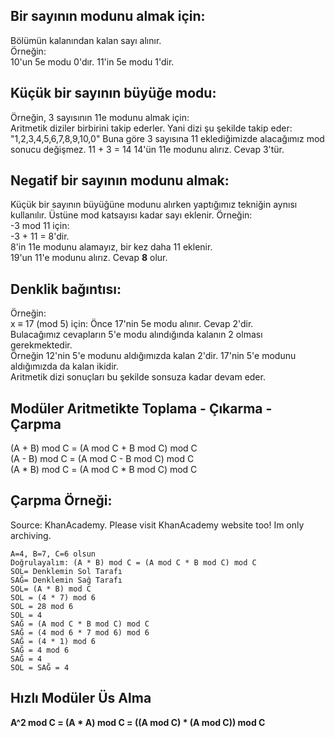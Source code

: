 <h2>Bir sayının modunu almak için:</h2>
Bölümün kalanından kalan sayı alınır.<br>
Örneğin:<br>
10'un 5e modu 0'dır. 
11'in 5e modu 1'dir.

<h2>Küçük bir sayının büyüğe modu:</h2>

Örneğin, 3 sayısının 11e modunu almak için:<br>
Aritmetik diziler birbirini takip ederler. Yani dizi şu şekilde takip eder: "1,2,3,4,5,6,7,8,9,10,0"
Buna göre 3 sayısına 11 eklediğimizde alacağımız mod sonucu değişmez.
11 + 3 = 14
14'ün 11e modunu alırız.
Cevap 3'tür.

<h2>Negatif bir sayının modunu almak:</h2>

Küçük bir sayının büyüğüne modunu alırken yaptığımız tekniğin aynısı kullanılır.
Üstüne mod katsayısı kadar sayı eklenir.
Örneğin:<br>
-3 mod 11 için:<br>
-3 + 11 = 8'dir.<br>
8'in 11e modunu alamayız, bir kez daha 11 eklenir.<br>
19'un 11'e modunu alırız. Cevap <b>8</b> olur.<br>


<h2>Denklik bağıntısı:</h2>

Örneğin:<br>
x ≡ 17 (mod 5) için:
Önce 17'nin 5e modu alınır. Cevap 2'dir. <br>
Bulacağımız cevapların 5'e modu alındığında kalanın 2 olması gerekmektedir. <br>
Örneğin 12'nin 5'e modunu aldığımızda kalan 2'dir. 17'nin 5'e modunu aldığımızda da kalan ikidir. <br>
Aritmetik dizi sonuçları bu şekilde sonsuza kadar devam eder.

<h2>Modüler Aritmetikte Toplama - Çıkarma - Çarpma</h2>

(A + B) mod C = (A mod C + B mod C) mod C<br>
(A - B) mod C = (A mod C - B mod C) mod C<br>
(A * B) mod C = (A mod C * B mod C) mod C<br>


<h2>Çarpma Örneği:</h2>
Source: KhanAcademy. Please visit KhanAcademy website too! Im only archiving.<br>

```
A=4, B=7, C=6 olsun
Doğrulayalım: (A * B) mod C = (A mod C * B mod C) mod C
SOL= Denklemin Sol Tarafı
SAĞ= Denklemin Sağ Tarafı
SOL= (A * B) mod C
SOL = (4 * 7) mod 6
SOL = 28 mod 6
SOL = 4
SAĞ = (A mod C * B mod C) mod C
SAĞ = (4 mod 6 * 7 mod 6) mod 6
SAĞ = (4 * 1) mod 6
SAĞ = 4 mod 6
SAĞ = 4
SOL = SAĞ = 4
```

<h2> Hızlı Modüler Üs Alma </h2>

<b>A^2 mod C = (A * A) mod C = ((A mod C) * (A mod C)) mod C</b>
